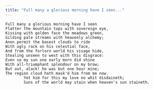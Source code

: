 ```yaml
---
title: "Full many a glorious morning have I seen..."
---
```


	Full many a glorious morning have I seen
	Flatter the mountain tops with sovereign eye,
	Kissing with golden face the meadows green,
	Gilding pale streams with heavenly alchemy;
	Anon permit the basest clouds to ride
	With ugly rack on his celestial face,
	And from the forlorn world his visage hide,
	Stealing unseen to west with this disgrace:
	Even so my sun one early morn did shine
	With all-triumphant splendour on my brow;
	But out, alack! he was but one hour mine;
	The region cloud hath mask'd him from me now.
			Yet him for this my love no whit disdaineth;
			Suns of the world may stain when heaven's sun staineth.

